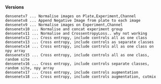
**Versions**   
   
`densenetv7 ... Normalise images on Plate,Experiment,Channel`    
`densenetv8 ... Append Negative Image from plate to each image`   
`densenetv9 ... Normalise images on Experiment,Channel`   
`densenetv10 ... Normalise and concat experiment group`   
`densenetv11 ... Normalise and CrossentropyLoss.. why not working`  
`densenetv12 ... Cross entropy, include controls all as one class`  
`densenetv13 ... Cross entropy, include controls as separate classes`      
`densenetv14 ... Cross entropy, include controls all as one class on npy array`   
`densenetv15 ... Cross entropy, include controls all as one class, random site`  
`densenetv16 ... Cross entropy, include controls separate classes, random site, npy array`   
`densenetv17 ... Cross entropy, include controls augmentation`   
`densenetv18 ... Cross entropy, include controls augmentation, cutmix`
